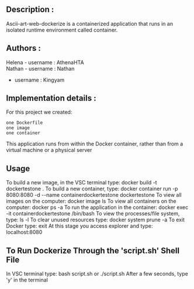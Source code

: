 ## Description :
Ascii-art-web-dockerize is a containerized application that runs in an isolated runtime environment called container.

## Authors :
Helena -    username : AthenaHTA <br>
Nathan -    username : Nathan<br>
-  username : Kingyam <br>


## Implementation details :

For this project we created:

    one Dockerfile
    one image
    one container

This application runs from within the Docker container, rather than from a virtual machine or a physical server


## Usage
To build a new image, in the VSC terminal type: docker build -t dockertestone . 
To build a new container, type: docker container run -p 8080:8080 -d --name containerdockertestone dockertestone
To view all images on the computer: docker image ls
To view all containers on the computer: docker ps -a
To run the application in the container: docker exec -it containerdockertestone /bin/bash
To view the processes/file system, type:  ls -l
To clear unused resources type: docker system prune -a
To exit Docker type: exit
At this stage you access explorer and type: localhost:8080


## To Run Dockerize Through the 'script.sh' Shell File
In VSC terminal type: bash script.sh or ./script.sh
After a few seconds, type 'y' in the terminal


